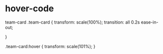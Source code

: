 # hover-code
team-card
.team-card {
    transform: scale(100%);
     transition: all 0.2s ease-in-out;
    
}


.team-card:hover {
    transform: scale(101%);
}
